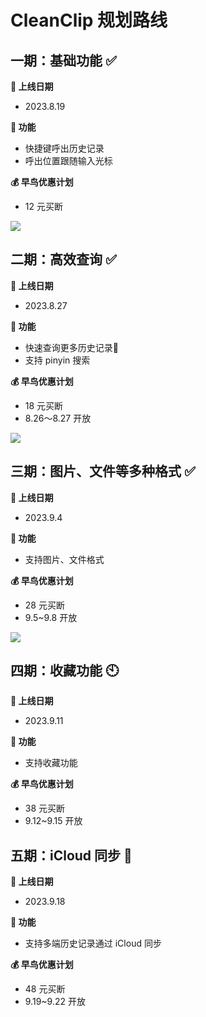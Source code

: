 # CleanClip 规划路线

## 一期：基础功能 ✅

**📅 上线日期**
- 2023.8.19

**🔧 功能**
- 快捷键呼出历史记录
- 呼出位置跟随输入光标

**💰 早鸟优惠计划**
- 12 元买断

![](/images/roadmap/snap1.png)

## 二期：高效查询 ✅

**📅 上线日期**
- 2023.8.27

**🔧 功能**
- 快速查询更多历史记录📝
- 支持 pinyin 搜索

**💰 早鸟优惠计划**
- 18 元买断
- 8.26～8.27 开放

![](/images/roadmap/snap2.png)

## 三期：图片、文件等多种格式 ✅
**📅 上线日期**
- 2023.9.4

**🔧 功能**
- 支持图片、文件格式

**💰 早鸟优惠计划**
- 28 元买断
- 9.5~9.8 开放

![](/images/roadmap/phase3.webp)

## 四期：收藏功能 🕙
**📅 上线日期**
- 2023.9.11

**🔧 功能**
- 支持收藏功能

**💰 早鸟优惠计划**
- 38 元买断
- 9.12~9.15 开放

## 五期：iCloud 同步 📅
**📅 上线日期**
- 2023.9.18

**🔧 功能**
- 支持多端历史记录通过 iCloud 同步

**💰 早鸟优惠计划**
- 48 元买断
- 9.19~9.22 开放